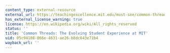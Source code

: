 ```yaml
---
content_type: external-resource
external_url: https://teachingexcellence.mit.edu/must-see/common-threads-the-evolving-student-experience-at-mit
has_external_license_warning: true
license: https://en.wikipedia.org/wiki/All_rights_reserved
status: ''
title: 'Common Threads: The Evolving Student Experience at MIT'
uid: 05c94108-066e-4631-ae26-b8dc643e71b4
wayback_url: ''
---
```

